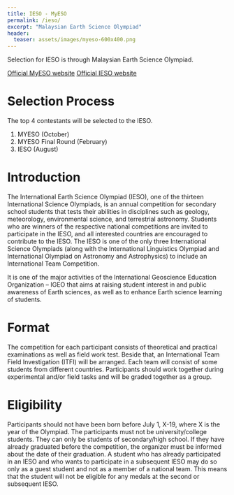 ```yaml
---
title: IESO - MyESO
permalink: /ieso/
excerpt: "Malaysian Earth Science Olympiad"
header:
  teaser: assets/images/myeso-600x400.png
---
```


Selection for IESO is through Malaysian Earth Science Olympiad.

[Official MyESO website](https://myeso.com.my)
[Official IESO website](https://www.ieso-info.org/)

# Selection Process
The top 4 contestants will be selected to the IESO.

1. MYESO (October)
2. MYESO Final Round (February)
3. IESO (August)

# Introduction
The International Earth Science Olympiad (IESO), one of the thirteen International Science Olympiads, is an annual competition for secondary school students that tests their abilities in disciplines such as geology, meteorology, environmental science, and terrestrial astronomy. Students who are winners of the respective national competitions are invited to participate in the IESO, and all interested countries are encouraged to contribute to the IESO. The IESO is one of the only three International Science Olympiads (along with the International Linguistics Olympiad and International Olympiad on Astronomy and Astrophysics) to include an International Team Competition.

It is one of the major activities of the International Geoscience Education Organization – IGEO that aims at raising student interest in and public awareness of Earth sciences, as well as to enhance Earth science learning of students.

# Format
The competition for each participant consists of theoretical and practical examinations as well as field work test. Beside that, an International Team Field Investigation (ITFI) will be arranged. Each team will consist of some students from different countries. Participants should work together during experimental and/or field tasks and will be graded
together as a group.

# Eligibility
Participants should not have been born before July 1, X-19, where X is the year of the Olympiad. The participants must not be university/college students. They can only be students of secondary/high school. If they have already graduated before the competition, the organizer must be informed about the date of their graduation. A student who has already participated in an IESO and who wants to participate in a subsequent IESO may do so only as a guest student and not as a member of a national team. This means that the student will not be eligible for any medals at the second or subsequent IESO.
